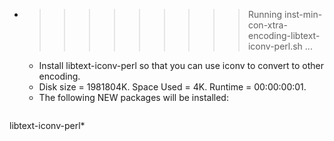 * >>>>>>>>> Running inst-min-con-xtra-encoding-libtext-iconv-perl.sh ...
  * Install libtext-iconv-perl so that you can use iconv to convert to other encoding.
  * Disk size = 1981804K. Space Used = 4K. Runtime = 00:00:00:01.
  * The following NEW packages will be installed:
  ```bash
libtext-iconv-perl*
  ```
